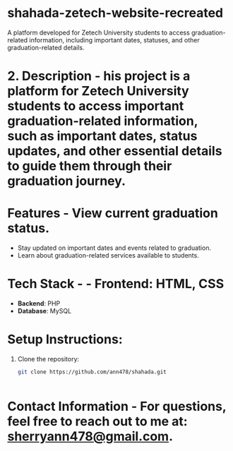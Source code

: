 # shahada-zetech-website-recreated
A platform developed for Zetech University students to access graduation-related information, including important dates, statuses, and other graduation-related details.

# 2. Description - his project is a platform for **Zetech University** students to access important graduation-related information, such as important dates, status updates, and other essential details to guide them through their graduation journey.
  
 # Features - View current graduation status.
- Stay updated on important dates and events related to graduation.
- Learn about graduation-related services available to students.

# Tech Stack - - **Frontend**: HTML, CSS
- **Backend**: PHP
- **Database**: MySQL


# Setup Instructions:
1. Clone the repository:
   ```bash
   git clone https://github.com/ann478/shahada.git


   
# Contact Information - For questions, feel free to reach out to me at: sherryann478@gmail.com.
